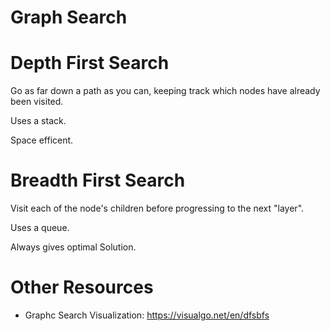 # Graph Search

# Depth First Search

Go as far down a path as you can, keeping track which nodes have already been visited.

Uses a stack.

Space efficent.

# Breadth First Search

Visit each of the node's children before progressing to the next "layer".

Uses a queue.

Always gives optimal Solution.

# Other Resources
- Graphc Search Visualization: https://visualgo.net/en/dfsbfs
